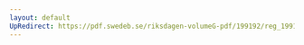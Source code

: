 ```yaml
---
layout: default
UpRedirect: https://pdf.swedeb.se/riksdagen-volumeG-pdf/199192/reg_199192/reg_199192_1100.pdf
---
```

